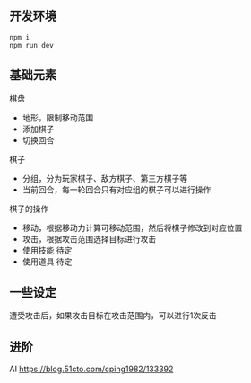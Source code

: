 


## 开发环境
```
npm i 
npm run dev
```

## 基础元素

棋盘
* 地形，限制移动范围
* 添加棋子
* 切换回合

棋子
* 分组，分为玩家棋子、敌方棋子、第三方棋子等
* 当前回合，每一轮回合只有对应组的棋子可以进行操作

棋子的操作
* 移动，根据移动力计算可移动范围，然后将棋子修改到对应位置
* 攻击，根据攻击范围选择目标进行攻击
* 使用技能 待定
* 使用道具 待定

## 一些设定

遭受攻击后，如果攻击目标在攻击范围内，可以进行1次反击


## 进阶

AI https://blog.51cto.com/cping1982/133392
